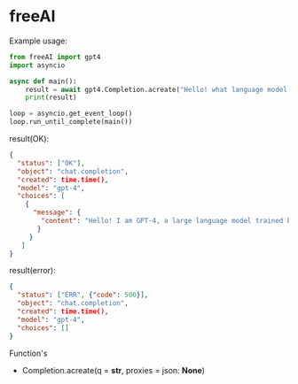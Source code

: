 # freeAI
Example usage:
```python
from freeAI import gpt4
import asyncio

async def main():
    result = await gpt4.Completion.acreate("Hello! what language model are you?")
    print(result)

loop = asyncio.get_event_loop()
loop.run_until_complete(main())
```

result(OK):
```json
{
  "status": ["OK"],
  "object": "chat.completion",
  "created": time.time(),
  "model": "gpt-4",
  "choices": [
    {
      "message": {
        "content": "Hello! I am GPT-4, a large language model trained by OpenAI. I am designed to assist with answering questions, providing information, and engaging in conversation. How can I help you today?"
       }
     }
   ]
}
```
result(error):
```json
{
  "status": ["ERR", {"code": 500}],
  "object": "chat.completion",
  "created": time.time(),
  "model": "gpt-4",
  "choices": []
}
```
Function's
* Completion.acreate(q = **str**, proxies = json: **None**)